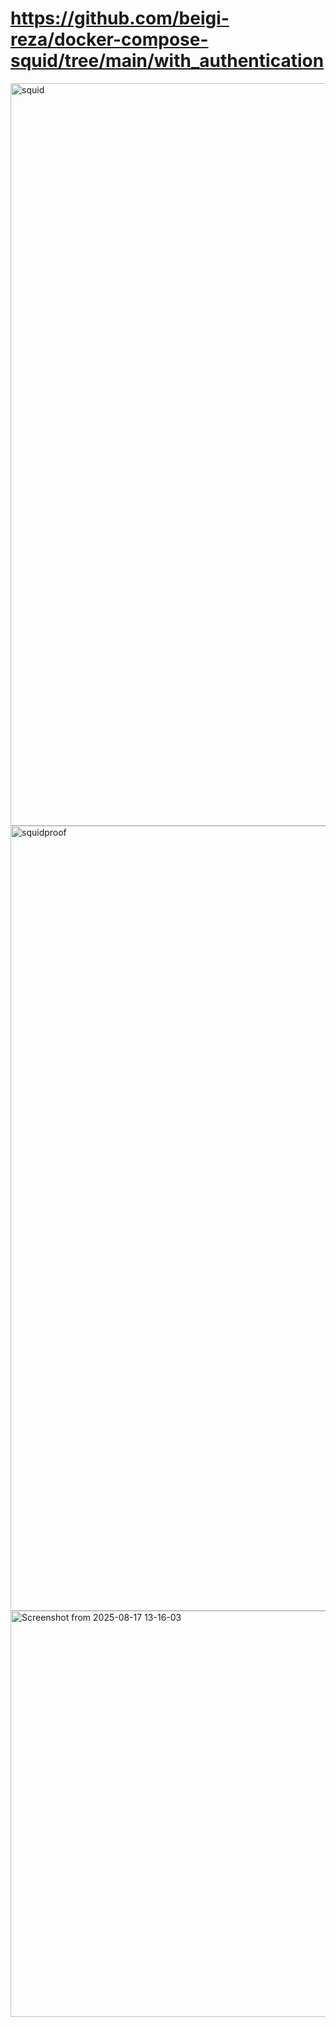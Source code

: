 # https://github.com/beigi-reza/docker-compose-squid/tree/main/with_authentication

<img width="2536" height="1188" alt="squid" src="https://github.com/user-attachments/assets/88843423-72e2-4746-8929-0570dd901f46" />

<img width="1480" height="1256" alt="squidproof" src="https://github.com/user-attachments/assets/bd618de1-18f5-48e0-9081-e8f7c2699741" />

<img width="1008" height="650" alt="Screenshot from 2025-08-17 13-16-03" src="https://github.com/user-attachments/assets/5df5de4f-cc4c-4e1e-9cdb-f889a10430d5" />
